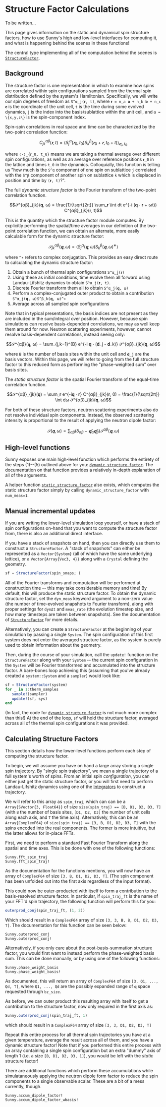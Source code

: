 # Structure Factor Calculations

To be written...

This page gives information on the static and dynamical spin structure factors, how to use Sunny's high and low-level interfaces for computing it, and what is happening behind the scenes in these functions!

The central type implementing all of the computation behind the scenes is
[`StructureFactor`](@ref).

## Background

The structure factor is one representation in which to examine how spins are correlated within spin
configurations sampled from the thermal spin distribution defined by the system's Hamiltonian.
Specifically, we will write our spin degrees of freedom as ``S^α_j(𝐫, t)``, where
``𝐫 = n_a 𝐚 + n_b 𝐛 + n_c 𝐜`` is the coordinate of the unit cell, ``t`` is the time during some
evolved dynamics, ``j`` is the index into the basis/sublattice within the unit cell,
and ``α = \{x,y,z\}`` is the spin-component index.

Spin-spin correlations in real space and time can be characterized by the two-point correlation
function:

```math
C^{αβ}_{jk}(𝐫, t) = ⟨S^α_j(𝐫_0, t_0) S^β_k(𝐫_0 + 𝐫, t_0 + t)⟩_{𝐫_0, t_0}
```
where ``⟨⋅⟩_{𝐫_0, t_0}`` means we are taking a thermal average over different spin configurations,
as well as an average over reference positions ``𝐫_0`` in the lattice and times ``t_0`` in the
dynamics. Colloquially, this function is telling us "how much is the ``S^α`` component
of one spin on sublattice ``j`` correlated with the ``S^β`` component of another spin on
sublattice ``k`` which is displaced in position and time by ``(𝐫, t)``?".

The full _dynamic structure factor_ is the Fourier transform of the two-point correlation function.

```math
𝒮^{αβ}_{jk}(𝐪, ω) = \frac{1}{\sqrt{2π}} \sum_𝐫 \int dt e^{-i (𝐪 ⋅ 𝐫 + ωt)} C^{αβ}_{jk}(𝐫, t)
```

This is the quantity which the structure factor module computes. By explicitly performing the
spatial/time averages in our definition of the two-point correlation function, we can obtain
an alternate, more easily calculable form for the dynamic structure factor:

```math
𝒮^{αβ}_{jk}(𝐪, ω) = ⟨S^α_j(𝐪, ω) S^β_k(𝐪, ω)^∗⟩
```
where ``^∗`` refers to complex conjugation. This provides an easy direct route to calculating
the dynamic structure factor:

1. Obtain a bunch of thermal spin configurations ``S^α_j(𝐫)``
2. Using these as initial conditions, time evolve them all forward using Landau-Lifshitz
    dynamics to obtain ``S^α_j(𝐫, t)``.
3. Discrete Fourier transform them all to obtain ``S^α_j(𝐪, ω)``
4. Perform a complex-conjugated outer product to obtain a contribution
   ``S^α_j(𝐪, ω)S^β_k(𝐪, ω)^∗``
5. Average across all sampled spin configurations

Note that in typical presentations, the basis indices are not present as they are included
in the sum/integral over position. However, because spin simulations can resolve basis-dependent
correlations, we may as well keep them around for now. Neutron scattering experiments, however,
cannot resolve basis-dependent correlations, instead seeing only:

```math
𝒮^{αβ}(𝐪, ω) = \sum_{j,k=1}^{B} e^{-i 𝐪 ⋅ (𝐝_j - 𝐝_k)} 𝒮^{αβ}_{jk}(𝐪, ω)
```

where ``B`` is the number of basis sites within the unit cell and ``𝐝_j`` are the basis vectors.
Within this page, we will refer to going from the full structure factor to this reduced form as
performing the "phase-weighted sum" over basis sites.

The _static structure factor_ is the spatial Fourier transform of the equal-time correlation
function.

```math
𝒮^{αβ}_{jk}(𝐪) = \sum_𝐫 e^{-i𝐪 ⋅ 𝐫} C^{αβ}_{jk}(𝐫, 0)
               = \frac{1}{\sqrt{2π}} \int dω 𝒮^{αβ}_{jk}(𝐪, ω)
```

For both of these structure factors, neutron scattering experiments also do not resolve individual
spin components. Instead, the observed scattering intensity is proportional to the result
of applying the neutron dipole factor:

```math
𝒮(𝐪, ω) = ∑_{αβ} (δ_{αβ} - 𝐪̂_α 𝐪̂_β) 𝒮^{αβ}(𝐪, ω)
```

## High-level functions

Sunny exposes one main high-level function which performs the entirety of the steps (1)--(5)
outlined above for you: [`dynamic_structure_factor`](@ref). The documentation on that
function provides a relatively in-depth explanation of all of the arguments.

A helper function [`static_structure_factor`](@ref) also exists, which computes the
static structure factor simply by calling `dynamic_structure_factor` with `num_meas=1`.

## Manual incremental updates

If you are writing the lower-level simulation loop yourself, or have a stack of spin configurations on-hand that you want to compute the structure factor from, there is also an additional direct interface.

If you have a stack of snapshots on hand, then you can directly use them to 
construct a `StructureFactor`. A "stack of snapshots" can either be
represented as a `Vector{System}` (all of which have the same underlying
lattice), or a `Vector{Array{Vec3, 4}}` along with a `Crystal` defining
the geometry.

```julia
sf = StructureFactor(spin_snaps; )
```

All of the Fourier transforms and computation
will be performed at construction time -- this may take considerable
memory and time! By default, this will produce the static structure factor.
To obtain the dynamic structure factor, set the `dyn_meas` keyword argument
to a non-zero value (the number of time-evolved snapshots to Fourier transform), along with proper settings for `dynΔt` and `meas_rate` (the
evolution timestep size, and how many timesteps are taken between snapshots).
See the documentation of [`StructureFactor`](@ref) for more details.

Alternatively, you can create a `StructureFactor` at the beginning of
your simulation by passing a single `System`. The spin configuration
of this first system does not enter the averaged structure factor, as the
system is purely used to obtain information about the geometry.

Then, during the course of your simulation, call the `update!` function on
the `StructureFactor` along with your `System` -- the current spin
configuration in the `System` will be Fourier transformed and accumulated
into the structure factor. A bare-bones loop achieving this (assuming that you've already created a `system::System` and a `sampler`) would look like:

```julia
sf = StructureFactor(system)
for _ in 1:therm_samples
   sample!(sampler)
   update!(sf, sys)
end
```

(In fact, the code for [`dynamic_structure_factor`](@ref) is not much more complex than this!) At the end of the loop, `sf` will hold the structure factor,
averaged across all of the thermal spin configurations it was provided.

## Calculating Structure Factors

This section details how the lower-level functions perform each step of computing the
structure factor.

To begin, we will assume you have on hand a large array storing a single spin trajectory. By
"single spin trajectory", we mean a single trajectory of a full system's worth of spins.
From an initial spin _configuration_, you can either just get the
static structure factor, or you will first need to perform Landau-Lifshitz dynamics using one of
the [Integrators](@ref) to construct a trajectory.

We will refer to this array as `spin_traj`, which can can be a `Array{SVector{3, Float64}}`
of size `size(spin_traj) == [B, D1, D2, D3, T]` (with `B` the number of basis sites,
`[D1, D2, D3]` the number of unit cells along each axis, and `T` the time axis).
Alternatively, this can be an `Array{ComplexF64}` of `size(spin_traj) == [3, B, D1, D2, D3, T]`
with the spins encoded into the real components. The former is more intuitive, but the
latter allows for in-place FFTs.

First, we need to perform a standard Fast Fourier Transform along the spatial and time axes.
This is be done with one of the following functions:

```_AT_docs
Sunny.fft_spin_traj
Sunny.fft_spin_traj!
```

As the documentation for the functions mentions, you will now have an array of `ComplexF64` of
size `[3, B, D1, D2, D3, T]`. (The spin component has been unfolded out into the first axis
regardless of the input format).

This could now be outer-producted with itself to form a contribution to the basis-resolved
structure factor. In particular, if `spin_traj_ft` is the name of your FFT'd spin trajectory,
the following function will perform this for you:

```julia
outerprod_conj(spin_traj_ft, (1, 2))
```

Which should result in a `ComplexF64` array of size `[3, 3, B, B, D1, D2, D3, T]`.
The documentation for this function can be seen below:

```_AT_docs
Sunny.outerprod_conj
Sunny.outerprod_conj!
```

Alternatively, if you only care about the post-basis-summation structure factor, you would
first want to instead perform the phase-weighted basis sum. This can be done manually, or
by using one of the following functions:

```_AT_docs
Sunny.phase_weight_basis
Sunny.phase_weight_basis!
```

As documented, this will return an array of `ComplexF64` of size `[3, Q1, ..., Qd, T]`,
where `Q1, ..., Qd` are the possibly expanded range of ``𝐪`` space requested through
`bz_size`.

As before, we can outer product this resulting array with itself to get a contribution to the
structure factor, now only required in the first axis as:

```julia
Sunny.outerprod_conj(spin_traj_ft, 1)
```
which should result in a `ComplexF64` array of size `[3, 3, D1, D2, D3, T]`

Repeat this entire process for all thermal spin trajectories you have at a given temperature,
average the result across all of them, and you have a dynamic structure factor! Note that if
you performed this entire process with an array containing a single spin configuration but
an extra "dummy" axis of length 1 (i.e. a size `[B, D1, D2, D3, 1]`), you would be left with
the _static_ structure factor!

There are additional functions which perform these accumulations while simulataneously
applying the neutron dipole form factor to reduce the spin components to a single
observable scalar. These are a bit of a mess currently, though.

```_AT_docs
Sunny.accum_dipole_factor!
Sunny.accum_dipole_factor_wbasis!
```

